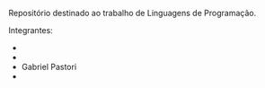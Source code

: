 Repositório destinado ao trabalho de Linguagens de Programação.

Integrantes:

-
-
- Gabriel Pastori
-
